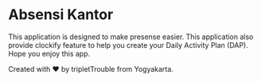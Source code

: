 # Absensi Kantor
This application is designed to make presense easier. This application also provide clockify feature to help you create your Daily Activity Plan (DAP). Hope you enjoy this app.

Created with ❤️ by tripletTrouble from Yogyakarta.
